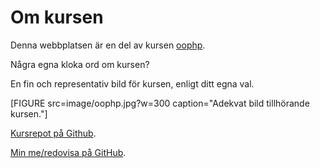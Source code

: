 ---
---
Om kursen
=========================

Denna webbplatsen är en del av kursen [oophp](https://dbwebb.se/kurser/oophp-v4).

Några egna kloka ord om kursen?

En fin och representativ bild för kursen, enligt ditt egna val.

[FIGURE src=image/oophp.jpg?w=300 caption="Adekvat bild tillhörande kursen."]

[Kursrepot på Github](https://github.com/dbwebb-se/oophp).

[Min me/redovisa på GitHub](https://github.com/Graudusk/anax-oophp-me).
